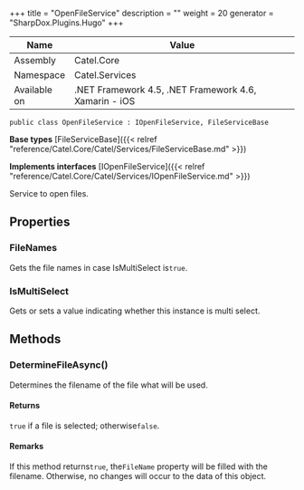 

+++
title = "OpenFileService" 
description = ""
weight = 20
generator = "SharpDox.Plugins.Hugo"
+++

Name|Value
---|---
Assembly|Catel.Core
Namespace|Catel.Services
Available on|.NET Framework 4.5, .NET Framework 4.6, Xamarin - iOS

```
public class OpenFileService : IOpenFileService, FileServiceBase
```

**Base types**
[FileServiceBase]({{&lt; relref "reference/Catel.Core/Catel/Services/FileServiceBase.md" &gt;}})

**Implements interfaces**
[IOpenFileService]({{&lt; relref "reference/Catel.Core/Catel/Services/IOpenFileService.md" &gt;}})

Service to open files.

## Properties

### FileNames

Gets the file names in case IsMultiSelect is`true`.

### IsMultiSelect

Gets or sets a value indicating whether this instance is multi select.

## Methods

### DetermineFileAsync()

Determines the filename of the file what will be used.

#### Returns

`true` if a file is selected; otherwise`false`.

#### Remarks

If this method returns`true`, the`FileName` property will be filled with the filename. Otherwise, no changes will occur to the data of this object.

